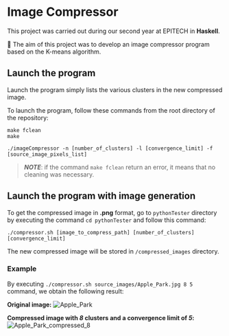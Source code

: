 # Image Compressor

This project was carried out during our second year at EPITECH in **Haskell**.

🚀 The aim of this project was to develop an image compressor program based on the K-means algorithm.

## Launch the program
Launch the program simply lists the various clusters in the new compressed image.

To launch the program, follow these commands from the root directory of the repository:
```
make fclean
make
```
```
./imageCompressor -n [number_of_clusters] -l [convergence_limit] -f [source_image_pixels_list]
```
> **_NOTE_**: if the command `make fclean` return an error, it means that no cleaning was necessary.

## Launch the program with image generation
To get the compressed image in **.png** format, go to `pythonTester` directory by executing the command `cd pythonTester` and follow this command:
```
./compressor.sh [image_to_compress_path] [number_of_clusters] [convergence_limit]
```
The new compressed image will be stored in `/compressed_images` directory.

### Example
By executing `./compressor.sh source_images/Apple_Park.jpg 8 5` command, we obtain the following result:

**Original image:**
![Apple_Park](https://github.com/vahand/ImageCompressor/assets/97789425/eb96864e-1294-4903-9341-09cbd7cf9571)

**Compressed image with *8* clusters and a convergence limit of *5*:**
![Apple_Park_compressed_8](https://github.com/vahand/ImageCompressor/assets/97789425/fd34d9a7-f057-44b6-a6f5-edc1c544fd4f)

